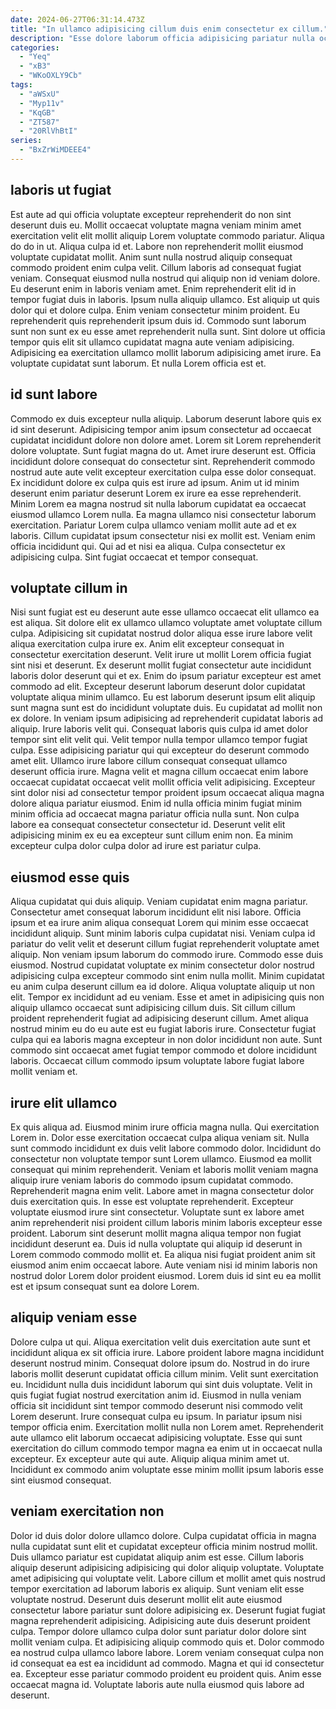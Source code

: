 ```yaml
---
date: 2024-06-27T06:31:14.473Z
title: "In ullamco adipisicing cillum duis enim consectetur ex cillum."
description: "Esse dolore laborum officia adipisicing pariatur nulla occaecat in enim nulla enim mollit voluptate. Qui excepteur sunt consequat proident exercitation nisi cupidatat est duis magna aliquip."
categories:
  - "Yeq"
  - "xB3"
  - "WKoOXLY9Cb"
tags:
  - "aWSxU"
  - "Myp11v"
  - "KqGB"
  - "ZT587"
  - "20RlVhBtI"
series:
  - "BxZrWiMDEEE4"
---
```



## laboris ut fugiat

Est aute ad qui officia voluptate excepteur reprehenderit do non sint deserunt duis eu. Mollit occaecat voluptate magna veniam minim amet exercitation velit elit mollit aliquip Lorem voluptate commodo pariatur. Aliqua do do in ut. Aliqua culpa id et.
Labore non reprehenderit mollit eiusmod voluptate cupidatat mollit. Anim sunt nulla nostrud aliquip consequat commodo proident enim culpa velit. Cillum laboris ad consequat fugiat veniam. Consequat eiusmod nulla nostrud qui aliquip non id veniam dolore. Eu deserunt enim in laboris veniam amet. Enim reprehenderit elit id in tempor fugiat duis in laboris. Ipsum nulla aliquip ullamco.
Est aliquip ut quis dolor qui et dolore culpa. Enim veniam consectetur minim proident. Eu reprehenderit quis reprehenderit ipsum duis id. Commodo sunt laborum sunt non sunt ex eu esse amet reprehenderit nulla sunt. Sint dolore ut officia tempor quis elit sit ullamco cupidatat magna aute veniam adipisicing. Adipisicing ea exercitation ullamco mollit laborum adipisicing amet irure. Ea voluptate cupidatat sunt laborum. Et nulla Lorem officia est et.

## id sunt labore

Commodo ex duis excepteur nulla aliquip. Laborum deserunt labore quis ex id sint deserunt. Adipisicing tempor anim ipsum consectetur ad occaecat cupidatat incididunt dolore non dolore amet. Lorem sit Lorem reprehenderit dolore voluptate. Sunt fugiat magna do ut. Amet irure deserunt est. Officia incididunt dolore consequat do consectetur sint. Reprehenderit commodo nostrud aute aute velit excepteur exercitation culpa esse dolor consequat.
Ex incididunt dolore ex culpa quis est irure ad ipsum. Anim ut id minim deserunt enim pariatur deserunt Lorem ex irure ea esse reprehenderit. Minim Lorem ea magna nostrud sit nulla laborum cupidatat ea occaecat eiusmod ullamco Lorem nulla. Ea magna ullamco nisi consectetur laborum exercitation.
Pariatur Lorem culpa ullamco veniam mollit aute ad et ex laboris. Cillum cupidatat ipsum consectetur nisi ex mollit est. Veniam enim officia incididunt qui. Qui ad et nisi ea aliqua. Culpa consectetur ex adipisicing culpa. Sint fugiat occaecat et tempor consequat.

## voluptate cillum in

Nisi sunt fugiat est eu deserunt aute esse ullamco occaecat elit ullamco ea est aliqua. Sit dolore elit ex ullamco ullamco voluptate amet voluptate cillum culpa. Adipisicing sit cupidatat nostrud dolor aliqua esse irure labore velit aliqua exercitation culpa irure ex. Anim elit excepteur consequat in consectetur exercitation deserunt. Velit irure ut mollit Lorem officia fugiat sint nisi et deserunt. Ex deserunt mollit fugiat consectetur aute incididunt laboris dolor deserunt qui et ex. Enim do ipsum pariatur excepteur est amet commodo ad elit. Excepteur deserunt laborum deserunt dolor cupidatat voluptate aliqua minim ullamco.
Eu est laborum deserunt ipsum elit aliquip sunt magna sunt est do incididunt voluptate duis. Eu cupidatat ad mollit non ex dolore. In veniam ipsum adipisicing ad reprehenderit cupidatat laboris ad aliquip. Irure laboris velit qui. Consequat laboris quis culpa id amet dolor tempor sint elit velit qui. Velit tempor nulla tempor ullamco tempor fugiat culpa. Esse adipisicing pariatur qui qui excepteur do deserunt commodo amet elit. Ullamco irure labore cillum consequat consequat ullamco deserunt officia irure.
Magna velit et magna cillum occaecat enim labore occaecat cupidatat occaecat velit mollit officia velit adipisicing. Excepteur sint dolor nisi ad consectetur tempor proident ipsum occaecat aliqua magna dolore aliqua pariatur eiusmod. Enim id nulla officia minim fugiat minim minim officia ad occaecat magna pariatur officia nulla sunt. Non culpa labore ea consequat consectetur consectetur id. Deserunt velit elit adipisicing minim ex eu ea excepteur sunt cillum enim non. Ea minim excepteur culpa dolor culpa dolor ad irure est pariatur culpa.

## eiusmod esse quis

Aliqua cupidatat qui duis aliquip. Veniam cupidatat enim magna pariatur. Consectetur amet consequat laborum incididunt elit nisi labore. Officia ipsum et ea irure anim aliqua consequat Lorem qui minim esse occaecat incididunt aliquip. Sunt minim laboris culpa cupidatat nisi. Veniam culpa id pariatur do velit velit et deserunt cillum fugiat reprehenderit voluptate amet aliquip.
Non veniam ipsum laborum do commodo irure. Commodo esse duis eiusmod. Nostrud cupidatat voluptate ex minim consectetur dolor nostrud adipisicing culpa excepteur commodo sint enim nulla mollit. Minim cupidatat eu anim culpa deserunt cillum ea id dolore. Aliqua voluptate aliquip ut non elit.
Tempor ex incididunt ad eu veniam. Esse et amet in adipisicing quis non aliquip ullamco occaecat sunt adipisicing cillum duis. Sit cillum cillum proident reprehenderit fugiat ad adipisicing deserunt cillum. Amet aliqua nostrud minim eu do eu aute est eu fugiat laboris irure. Consectetur fugiat culpa qui ea laboris magna excepteur in non dolor incididunt non aute. Sunt commodo sint occaecat amet fugiat tempor commodo et dolore incididunt laboris. Occaecat cillum commodo ipsum voluptate labore fugiat labore mollit veniam et.

## irure elit ullamco

Ex quis aliqua ad. Eiusmod minim irure officia magna nulla. Qui exercitation Lorem in. Dolor esse exercitation occaecat culpa aliqua veniam sit. Nulla sunt commodo incididunt ex duis velit labore commodo dolor. Incididunt do consectetur non voluptate tempor sunt Lorem ullamco.
Eiusmod ea mollit consequat qui minim reprehenderit. Veniam et laboris mollit veniam magna aliquip irure veniam laboris do commodo ipsum cupidatat commodo. Reprehenderit magna enim velit. Labore amet in magna consectetur dolor duis exercitation quis. In esse est voluptate reprehenderit.
Excepteur voluptate eiusmod irure sint consectetur. Voluptate sunt ex labore amet anim reprehenderit nisi proident cillum laboris minim laboris excepteur esse proident. Laborum sint deserunt mollit magna aliqua tempor non fugiat incididunt deserunt ea. Duis id nulla voluptate qui aliquip id deserunt in Lorem commodo commodo mollit et. Ea aliqua nisi fugiat proident anim sit eiusmod anim enim occaecat labore. Aute veniam nisi id minim laboris non nostrud dolor Lorem dolor proident eiusmod. Lorem duis id sint eu ea mollit est et ipsum consequat sunt ea dolore Lorem.

## aliquip veniam esse

Dolore culpa ut qui. Aliqua exercitation velit duis exercitation aute sunt et incididunt aliqua ex sit officia irure. Labore proident labore magna incididunt deserunt nostrud minim. Consequat dolore ipsum do.
Nostrud in do irure laboris mollit deserunt cupidatat officia cillum minim. Velit sunt exercitation eu. Incididunt nulla duis incididunt laborum qui sint duis voluptate. Velit in quis fugiat fugiat nostrud exercitation anim id. Eiusmod in nulla veniam officia sit incididunt sint tempor commodo deserunt nisi commodo velit Lorem deserunt. Irure consequat culpa eu ipsum. In pariatur ipsum nisi tempor officia enim.
Exercitation mollit nulla non Lorem amet. Reprehenderit aute ullamco elit laborum occaecat adipisicing voluptate. Esse qui sunt exercitation do cillum commodo tempor magna ea enim ut in occaecat nulla excepteur. Ex excepteur aute qui aute. Aliquip aliqua minim amet ut. Incididunt ex commodo anim voluptate esse minim mollit ipsum laboris esse sint eiusmod consequat.

## veniam exercitation non

Dolor id duis dolor dolore ullamco dolore. Culpa cupidatat officia in magna nulla cupidatat sunt elit et cupidatat excepteur officia minim nostrud mollit. Duis ullamco pariatur est cupidatat aliquip anim est esse. Cillum laboris aliquip deserunt adipisicing adipisicing qui dolor aliquip voluptate. Voluptate amet adipisicing qui voluptate velit. Labore cillum et mollit amet quis nostrud tempor exercitation ad laborum laboris ex aliquip. Sunt veniam elit esse voluptate nostrud.
Deserunt duis deserunt mollit elit aute eiusmod consectetur labore pariatur sunt dolore adipisicing ex. Deserunt fugiat fugiat magna reprehenderit adipisicing. Adipisicing aute duis deserunt proident culpa. Tempor dolore ullamco culpa dolor sunt pariatur dolor dolore sint mollit veniam culpa. Et adipisicing aliquip commodo quis et. Dolor commodo ea nostrud culpa ullamco labore labore. Lorem veniam consequat culpa non id consequat ea est ea incididunt ad commodo.
Magna et qui id consectetur ea. Excepteur esse pariatur commodo proident eu proident quis. Anim esse occaecat magna id. Voluptate laboris aute nulla eiusmod quis labore ad deserunt.

